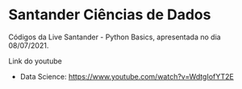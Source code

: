 # Santander Ciências de Dados

Códigos da Live Santander - Python Basics, apresentada no dia 08/07/2021.

Link do youtube
- Data Science: https://www.youtube.com/watch?v=WdtgIofYT2E
